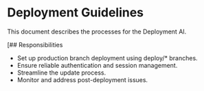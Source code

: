 # Deployment Guidelines

This document describes the processes for the Deployment AI. 

[## Responsibilities
- Set up production branch deployment using deploy/* branches.
- Ensure reliable authentication and session management.
- Streamline the update process.
- Monitor and address post-deployment issues.
